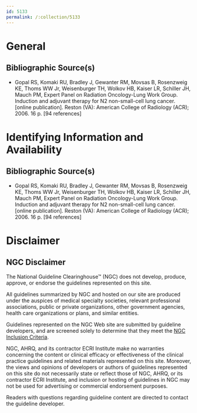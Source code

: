 ```yaml
---
id: 5133
permalink: /:collection/5133
---
```


# General

## Bibliographic Source(s)

- Gopal RS, Komaki RU, Bradley J, Gewanter RM, Movsas B, Rosenzweig KE, Thoms WW Jr, Weisenburger TH, Wolkov HB, Kaiser LR, Schiller JH, Mauch PM, Expert Panel on Radiation Oncology-Lung Work Group. Induction and adjuvant therapy for N2 non-small-cell lung cancer. [online publication]. Reston (VA): American College of Radiology (ACR); 2006. 16 p. [94 references]

# Identifying Information and Availability

## Bibliographic Source(s)

- Gopal RS, Komaki RU, Bradley J, Gewanter RM, Movsas B, Rosenzweig KE, Thoms WW Jr, Weisenburger TH, Wolkov HB, Kaiser LR, Schiller JH, Mauch PM, Expert Panel on Radiation Oncology-Lung Work Group. Induction and adjuvant therapy for N2 non-small-cell lung cancer. [online publication]. Reston (VA): American College of Radiology (ACR); 2006. 16 p. [94 references]

# Disclaimer

## NGC Disclaimer

The National Guideline Clearinghouse™ (NGC) does not develop, produce, approve, or endorse the guidelines represented on this site.

All guidelines summarized by NGC and hosted on our site are produced under the auspices of medical specialty societies, relevant professional associations, public or private organizations, other government agencies, health care organizations or plans, and similar entities.

Guidelines represented on the NGC Web site are submitted by guideline developers, and are screened solely to determine that they meet the [NGC Inclusion Criteria](/help-and-about/summaries/inclusion-criteria).

NGC, AHRQ, and its contractor ECRI Institute make no warranties concerning the content or clinical efficacy or effectiveness of the clinical practice guidelines and related materials represented on this site. Moreover, the views and opinions of developers or authors of guidelines represented on this site do not necessarily state or reflect those of NGC, AHRQ, or its contractor ECRI Institute, and inclusion or hosting of guidelines in NGC may not be used for advertising or commercial endorsement purposes.

Readers with questions regarding guideline content are directed to contact the guideline developer.

